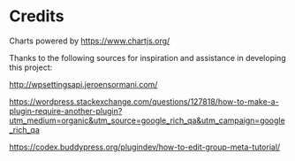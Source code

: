 # Credits

Charts powered by https://www.chartjs.org/

Thanks to the following sources for inspiration and assistance in developing this project:

http://wpsettingsapi.jeroensormani.com/

https://wordpress.stackexchange.com/questions/127818/how-to-make-a-plugin-require-another-plugin?utm_medium=organic&utm_source=google_rich_qa&utm_campaign=google_rich_qa

https://codex.buddypress.org/plugindev/how-to-edit-group-meta-tutorial/
